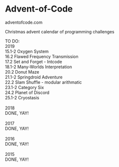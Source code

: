 # Advent-of-Code


adventofcode.com


Christmas advent calendar of programming challenges


TO DO:<br>
2019<br>
15.1-2  Oxygen System<br>
16.2    Flawed Frequency Transmission<br>
17.2    Set and Forget - Intcode<br>
18.1-2  Many-Worlds Interpretation<br>
20.2    Donut Maze<br>
21.1-2  Springdroid Adventure<br>
22.2    Slam Shuffle - modular arithmatic<br>
23.1-2  Category Six<br>
24.2    Planet of Discord<br>
25.1-2  Cryostasis<br>
<br>
2018<br>
DONE, YAY!<br>
<br>
2017<br>
DONE, YAY!
<BR>
<br>
2016<br>
DONE, YAY!<br>
<br>
2015<br>
DONE, YAY!
